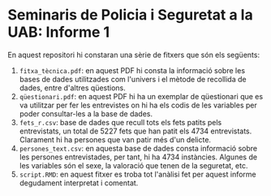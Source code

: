 # Seminaris de Policia i Seguretat a la UAB: Informe 1 

En aquest repositori hi constaran una sèrie de fitxers que són els següents:

1. `fitxa_tècnica.pdf`: en aquest PDF hi consta la informació sobre les bases de dades utilitzades com l'univers i el mètode de recollida de dades, entre d'altres qüestions.
2. `qüestionari.pdf`: en aquest PDF hi ha un exemplar de qüestionari que es va utilitzar per fer les entrevistes on hi ha els codis de les variables per poder consultar-les a la base de dades.
3. `fets_r.csv`: base de dades que recull tots els fets patits pels entrevistats, un total de 5227 fets que han patit els 4734 entrevistats. Clarament hi ha persones que van patir més d'un delicte.
4. `persones_text.csv`: en aquesta base de dades consta informació sobre les persones entrevistades, per tant, hi ha 4734 instàncies. Algunes de les variables són el sexe, la valoració que tenen de la seguretat, etc.
5. `script.RMD`: en aquest fitxer es troba tot l'anàlisi fet per aquest informe degudament interpretat i comentat.
